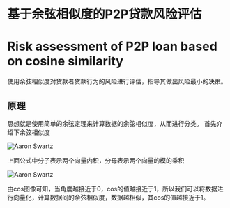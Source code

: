 # 基于余弦相似度的P2P贷款风险评估
# Risk assessment of P2P loan based on cosine similarity
使用余弦相似度对贷款者贷款行为的风险进行评估，指导其做出风险最小的决策。
## 原理
思想就是使用简单的余弦定理来计算数据的余弦相似度，从而进行分类。
首先介绍下余弦相似度

![Aaron Swartz](https://raw.githubusercontent.com/ineedahouse/markdownPhoto/main/p2pBasedCos/COS1.png)

上面公式中分子表示两个向量内积，分母表示两个向量的模的乘积

![Aaron Swartz](https://github.com/ineedahouse/markdownPhoto/raw/main/p2pBasedCos/COS2.jpg)

由cos图像可知，当角度越接近于0，cos的值越接近于1，所以我们可以将数据进行向量化，计算数据间的余弦相似度，数据越相似，其cos的值越接近于1。
